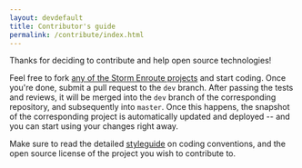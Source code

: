 ```yaml
---
layout: devdefault
title: Contributor's guide
permalink: /contribute/index.html
---
```


Thanks for deciding to contribute and help open source technologies!

Feel free to fork [any of the Storm Enroute projects](https://github.com/storm-enroute) and start coding.
Once you're done,
submit a pull request to the `dev` branch.
After passing the tests and reviews,
it will be merged into the `dev` branch of the corresponding repository,
and subsequently into `master`.
Once this happens, the snapshot of the corresponding project is automatically updated and deployed --
and you can start using your changes right away.

Make sure to read the detailed [styleguide](/dev/styleguide/) on coding conventions,
and the open source license of the project you wish to contribute to.
